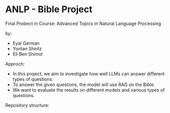# ANLP - Bible Project
Final Probect in Course: Advanced Topics in Natural Language Processing

by:
* Eyal German
* Yontan Shnitz
* Eli Ben Shimol

Approch:
* In this project, we aim to investigate how well LLMs can answer different types of questions.
* To answer the given questions, the model will use RAG on the Bible.
* We want to evaluate the results on different models and various types of questions.

Repository structure:

